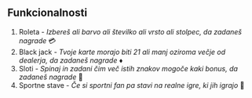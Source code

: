 ## Funkcionalnosti 
1. Roleta - *Izbereš ali barvo ali številko ali vrsto ali stolpec, da zadaneš nagrade* 💳
2. Black jack - *Tvoje karte morajo biti 21 ali manj oziroma večje od dealerja, da zadaneš nagrade* ♦️
3. Sloti - *Spinaj in zadani čim več istih znakov mogoče kaki bonus, da zadaneš nagrade* 🎰
4. Sportne stave - *Če si sportni fan pa stavi na realne igre, ki jih igrajo* 🏈
